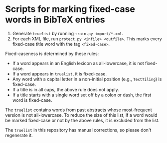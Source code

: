 # Scripts for marking fixed-case words in BibTeX entries

1. Generate `truelist` by running `train.py import/*.xml`.
2. For each XML file, run `protect.py <infile> <outfile>`. This marks
   every fixed-case title word with the tag `<fixed-case>`.

Fixed-caseness is determined by these rules:

- If a word appears in an English lexicon as all-lowercase, it is not
  fixed-case.
- If a word appears in `truelist`, it is fixed-case.
- Any word with a capital letter in a non-initial position (e.g.,
  `TextTiling`) is fixed-case.
- If a title is in all caps, the above rule does not apply.
- If a title starts with a single word set off by a colon or dash, the
  first word is fixed-case.

The `truelist` contains words from past abstracts whose most-frequent
version is not all-lowercase. To reduce the size of this list, if a
word would be marked fixed-case or not by the above rules, it is
excluded from the list.

The `truelist` in this repository has manual corrections, so please
don't regenerate it.
